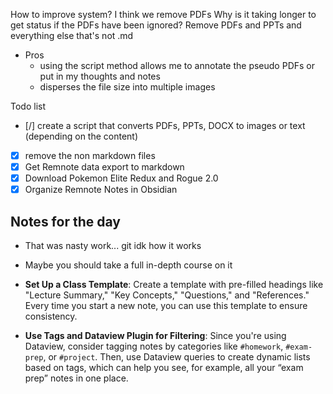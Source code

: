 How to improve system?
I think we remove PDFs
Why is it taking longer to get status if the PDFs have been ignored?
Remove PDFs and PPTs and everything else that's not .md
- Pros
	- using the script method allows me to annotate the pseudo PDFs or put in my thoughts and notes
	- disperses the file size into multiple images

Todo list
- [/] create a script that converts PDFs, PPTs, DOCX to images or text (depending on the content)
- [x] remove the non markdown files
- [x] Get Remnote data export to markdown
- [x] Download Pokemon Elite Redux and Rogue 2.0
- [x] Organize Remnote Notes in Obsidian

## Notes for the day
- That was nasty work... git idk how it works
- Maybe you should take a full in-depth course on it

- **Set Up a Class Template**: Create a template with pre-filled headings like "Lecture Summary," "Key Concepts," "Questions," and "References." Every time you start a new note, you can use this template to ensure consistency.
    
- **Use Tags and Dataview Plugin for Filtering**: Since you're using Dataview, consider tagging notes by categories like `#homework`, `#exam-prep`, or `#project`. Then, use Dataview queries to create dynamic lists based on tags, which can help you see, for example, all your “exam prep” notes in one place.